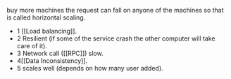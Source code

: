 buy more machines the request can fall on anyone of the machines so that is called horizontal scaling.

- 1 [[Load balancing]].
 - 2 Resilient (if some of the service crash the other computer will take care of it).
 - 3 Network call ([[RPC]]) slow.
 - 4[[Data Inconsistency]].
 - 5 scales well (depends on how many user added).